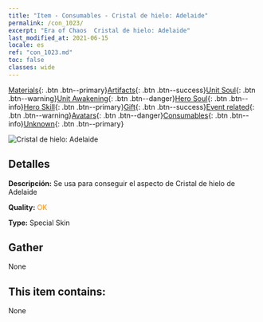 ```yaml
---
title: "Item - Consumables - Cristal de hielo: Adelaide"
permalink: /con_1023/
excerpt: "Era of Chaos  Cristal de hielo: Adelaide"
last_modified_at: 2021-06-15
locale: es
ref: "con_1023.md"
toc: false
classes: wide
---
```

 [Materials](/ItemsES/){: .btn .btn--primary}[Artifacts](/ItemsES/Artifacts/){: .btn .btn--success}[Unit Soul](/ItemsES/UnitSoul/){: .btn .btn--warning}[Unit Awakening](/ItemsES/UnitAwakening/){: .btn .btn--danger}[Hero Soul](/ItemsES/HeroSoul/){: .btn .btn--info}[Hero Skill](/ItemsES/HeroSkill/){: .btn .btn--primary}[Gift](/ItemsES/Gift/){: .btn .btn--success}[Event related](/ItemsES/Events/){: .btn .btn--warning}[Avatars](/ItemsES/Avatars/){: .btn .btn--danger}[Consumables](/ItemsES/Consumables/){: .btn .btn--info}[Unknown](/ItemsES/Unknown/){: .btn .btn--primary}

 ![Cristal de hielo: Adelaide](/images/h/h_Adelaide3.jpg)

## Detalles
 **Descripción:** Se usa para conseguir el aspecto de Cristal de hielo de Adelaide

 **Quality:** <span style="color: #FF8C00">OK</span>

 **Type:** Special Skin

## Gather

  None

## This item contains:

  None

